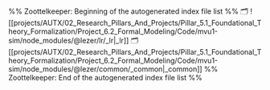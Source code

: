 %% Zoottelkeeper: Beginning of the autogenerated index file list  %%
🗂️ ![[projects/AUTX/02_Research_Pillars_And_Projects/Pillar_5.1_Foundational_Theory_Formalization/Project_6.2_Formal_Modeling/Code/mvu1-sim/node_modules/@lezer/lr/_lr|_lr]]
🗂️ [[projects/AUTX/02_Research_Pillars_And_Projects/Pillar_5.1_Foundational_Theory_Formalization/Project_6.2_Formal_Modeling/Code/mvu1-sim/node_modules/@lezer/common/_common|_common]]
%% Zoottelkeeper: End of the autogenerated index file list  %%
